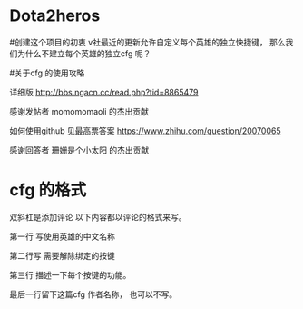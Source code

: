 ﻿# Dota2heros
#创建这个项目的初衷
v社最近的更新允许自定义每个英雄的独立快捷键，
那么我们为什么不建立每个英雄的独立cfg 呢？ 


#关于cfg 的使用攻略

详细版 http://bbs.ngacn.cc/read.php?tid=8865479 

感谢发帖者 momomomaoli  的杰出贡献

如何使用github 
见最高票答案  https://www.zhihu.com/question/20070065

感谢回答者 珊姗是个小太阳  的杰出贡献

# cfg 的格式

双斜杠是添加评论 以下内容都以评论的格式来写。  

第一行 写使用英雄的中文名称

第二行写 需要解除绑定的按键

第三行 描述一下每个按键的功能。

最后一行留下这篇cfg 作者名称， 也可以不写。
